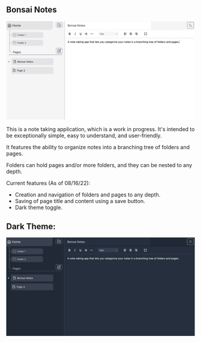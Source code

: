 ## Bonsai Notes

<!-- img size: 1060 x 840 -->

![image of app](./public/preview.png)

This is a note taking application, which is a work in progress. It's intended to be exceptionally simple, easy to understand, and user-friendly.

It features the ability to organize notes into a branching tree of folders and pages.

Folders can hold pages and/or more folders, and they can be nested to any depth.

Current features (As of 08/16/22):

- Creation and navigation of folders and pages to any depth.
- Saving of page title and content using a save button.
- Dark theme toggle.

## Dark Theme:

![image of app](./public/preview-dark.png)

